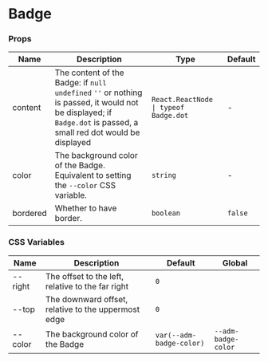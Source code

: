 # Badge

<code src="./demos/demo1.tsx"></code>

### Props

| Name     | Description                                                                                                                                                        | Type                                  | Default |
| -------- | ------------------------------------------------------------------------------------------------------------------------------------------------------------------ | ------------------------------------- | ------- |
| content  | The content of the Badge: if `null` `undefined` `''` or nothing is passed, it would not be displayed; if `Badge.dot` is passed, a small red dot would be displayed | `React.ReactNode \| typeof Badge.dot` | -       |
| color    | The background color of the Badge. Equivalent to setting the `--color` CSS variable.                                                                               | `string`                              | -       |
| bordered | Whether to have border.                                                                                                                                            | `boolean`                             | `false` |

### CSS Variables

| Name    | Description                                         | Default                  | Global              |
| ------- | --------------------------------------------------- | ------------------------ | ------------------- |
| --right | The offset to the left, relative to the far right   | `0`                      |                     |
| --top   | The downward offset, relative to the uppermost edge | `0`                      |                     |
| --color | The background color of the Badge                   | `var(--adm-badge-color)` | `--adm-badge-color` |
